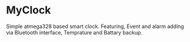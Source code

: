 # MyClock
Simple atmega328 based smart clock. Featuring, Event and alarm adding via Bluetooth interface, Temprature and Battary backup.
